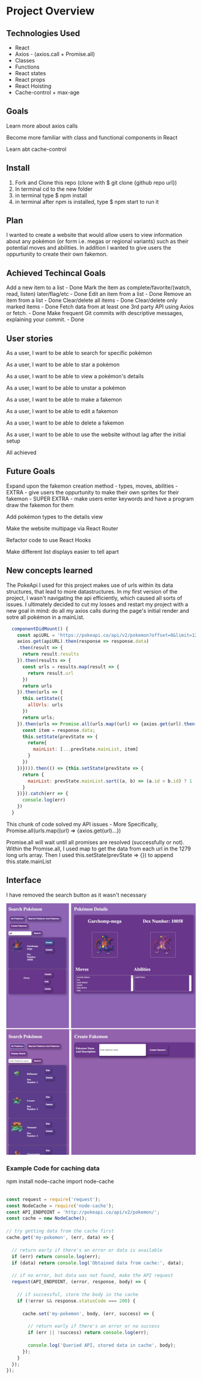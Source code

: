 # Project Overview

## Technologies Used

- React
- Axios - (axios.call + Promise.all)
- Classes
- Functions
- React states
- React props
- React Hoisting
- Cache-control + max-age

## Goals

Learn more about axios calls

Become more familiar with class and functional components in React

Learn abt cache-control

## Install

1. Fork and Clone this repo (clone with $ git clone {github repo url})
2. In terminal cd to the new folder
3. in terminal type $ npm install
4. in terminal after npm is installed, type $ npm start to run it
## Plan

I wanted to create a website that would allow users to view information about any pokémon (or form i.e. megas or regional variants) such as their potential moves and abilities. In addition I wanted to give users the oppurtunity to create their own fakemon.

## Achieved Techincal Goals

Add a new item to a list - Done
Mark the item as complete/favorite/(watch, read, listen) later/flag/etc - Done
Edit an item from a list - Done
Remove an item from a list - Done
Clear/delete all items - Done
Clear/delete only marked items - Done
Fetch data from at least one 3rd party API using Axios or fetch. - Done
Make frequent Git commits with descriptive messages, explaining your commit. - Done

## User stories

As a user, I want to be able to search for specific pokémon

As a user, I want to be able to star a pokémon

As a user, I want to be able to view a pokémon's details

As a user, I want to be able to unstar a pokémon

As a user, I want to be able to make a fakemon

As a user, I want to be able to edit a fakemon

As a user, I want to be able to delete a fakemon

As a user, I want to be able to use the website without lag after the initial setup

All achieved
## Future Goals

Expand upon the fakemon creation method - types, moves, abilities - EXTRA - give users the oppurtunity to make their own sprites for their fakemon - SUPER EXTRA - make users enter keywords and have a program draw the fakemon for them

Add pokémon types to the details view

Make the website multipage via React Router

Refactor code to use React Hooks

Make different list displays easier to tell apart

## New concepts learned

The PokeApi I used for this project makes use of urls within its data structures, that lead to more datastructures. In my first version of the project, I wasn't navigating the api efficiently, which caused all sorts of issues. I ultimately decided to cut my losses and restart my project with a new goal in mind: do all my axios calls during the page's initial render and sotre all pokémon in a mainList. 

```js
  componentDidMount() {
    const apiURL = 'https://pokeapi.co/api/v2/pokemon?offset=0&limit=1279';
    axios.get(apiURL).then(response => response.data)
    .then(result => {
      return result.results
    }).then(results => {
      const urls = results.map(result => {
        return result.url
      })
      return urls
    }).then(urls => {
      this.setState({
        allUrls: urls
      })
      return urls;
    }).then(urls => Promise.all(urls.map((url) => {axios.get(url).then(response => {
      const item = response.data;
      this.setState(prevState => {
        return{
          mainList: [...prevState.mainList, item]
        }
      })
    })}))).then(() => {this.setState(prevState => {
      return {
        mainList: prevState.mainList.sort((a, b) => (a.id < b.id) ? 1 : -1)
      }
    })}).catch(err => {
      console.log(err)
    })
  }
```

This chunk of code solved my API issues - More Specifically, Promise.all(urls.map((url) => {axios.get(url)...})


Promise.all will wait until all promises are resolved (successfully or not). Within the Promise.all, I used map to get the data from each url in the 1279 long urls array. Then I used this.setState(prevState => {}) to append this.state.mainList
## Interface

I have removed the search button as it wasn't necessary

![Interface Image 1](public/Interface1.png)
![Interface Image 2](public/Interface2.png)

### Example Code for caching data

npm install node-cache
import node-cache
```js

const request = require('request');
const NodeCache = require('node-cache');
const API_ENDPOINT = 'http://pokeapi.co/api/v2/pokemon/';
const cache = new NodeCache();

// try getting data from the cache first
cache.get('my-pokemon', (err, data) => {
  
  // return early if there's an error or data is available
  if (err) return console.log(err);
  if (data) return console.log('Obtained data from cache:', data);

  // if no error, but data was not found, make the API request
  request(API_ENDPOINT, (error, response, body) => {
    
    // if successful, store the body in the cache
    if (!error && response.statusCode === 200) {
      
      cache.set('my-pokemon', body, (err, success) => {
        
        // return early if there's an error or no success
        if (err || !success) return console.log(err);
        
        console.log('Queried API, stored data in cache', body);
      });
    }
  });
});
```